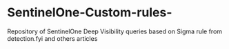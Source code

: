 # SentinelOne-Custom-rules-
Repository of SentinelOne Deep Visibility queries based on Sigma rule from detection.fyi and others articles
